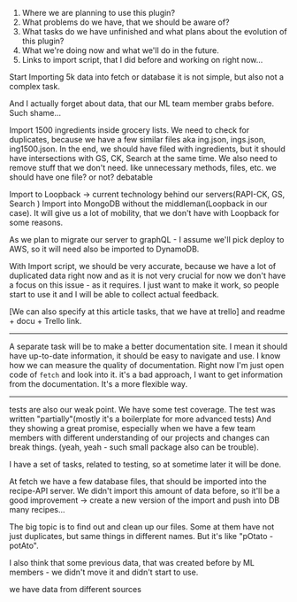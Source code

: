 1) Where we are planning to use this plugin?
2) What problems do we have, that we should be aware of?
3) What tasks do we have unfinished and what plans about the evolution of this plugin?
4) What we're doing now and what we'll do in the future.
5) Links to import script, that I did before and working on right now...


Start Importing 5k data into fetch or database it is not simple, but also not a complex task.

And I actually forget about data, that our ML team member grabs before. Such shame...

Import 1500 ingredients inside grocery lists. We need to check for duplicates, because
we have a few similar files aka ing.json, ings.json, ing1500.json.
In the end, we should have filed with ingredients, but it should have intersections with GS, CK, Search at the same time.
We also need to remove stuff that we don't need. like unnecessary methods, files, etc. we should have one file? or not? debatable

Import to Loopback -> current technology behind our servers(RAPI-CK, GS, Search )
Import into MongoDB without the middleman(Loopback in our case).
It will give us a lot of mobility, that we don't have with Loopback for some reasons.

As we plan to migrate our server to graphQL - I assume we'll pick deploy to AWS, so it will need also
be imported to DynamoDB.


With Import script, we should be very accurate, because we have a lot of duplicated data right now and as it is not very crucial for now
we don't have a focus on this issue - as it requires. I just want to make it work, so people start to use it and I will be able to collect actual feedback.

[We can also specify at this article tasks, that we have at trello] and readme + docu + Trello link.

---

A separate task will be to make a better documentation site. I mean it should have up-to-date information, it should be easy to navigate and use.
I know how we can measure the quality of documentation. Right now I'm just open code of `fetch` and look into it.
it's a bad approach, I want to get information from the documentation. It's a more flexible way.

---

tests are also our weak point. We have some test coverage. The test was written "partially"(mostly it's a boilerplate for more advanced tests)
And they showing a great promise, especially when we have a few team members with different understanding of our projects and changes can break things.
(yeah, yeah - such small package also can be trouble).

I have a set of tasks, related to testing, so at sometime later it will be done.

At fetch we have a few database files, that should be imported into the recipe-API server.
We didn't import this amount of data before, so it'll be a good improvement -> create a new version of the import
and push into DB many recipes...

The big topic is to find out and clean up our files. Some at them have not just duplicates, but same things in different names.
But it's like "pOtato - potAto".

I also think that some previous data, that was created before by ML members - we didn't move it and didn't start to use.

we have data from different sources
